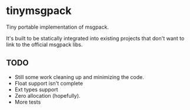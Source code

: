 # tinymsgpack
Tiny portable implementation of msgpack.

It's built to be statically integrated into existing projects that don't want to link to the official msgpack libs.

## TODO
* Still some work cleaning up and minimizing the code.
* Float support isn't complete
* Ext types support
* Zero allocation (hopefully).
* More tests
